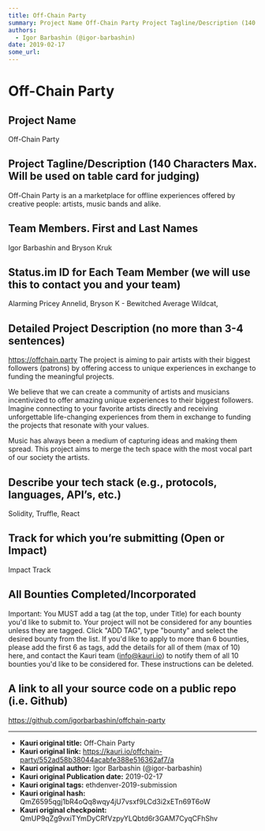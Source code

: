 ```yaml
---
title: Off-Chain Party 
summary: Project Name Off-Chain Party Project Tagline/Description (140 Characters Max. Will be used on table card for judging) Off-Chain Party is an a marketplace for offline experiences offered by creative people- artists, music bands and alike. Team Members. First and Last Names Igor Barbashin and Bryson Kruk Status.im ID for Each Team Member (we will use this to contact you and your team) Alarming Pricey Annelid, Bryson K - Bewitched Average Wildcat, Detailed Project Description (no more than 3-4 sent
authors:
  - Igor Barbashin (@igor-barbashin)
date: 2019-02-17
some_url: 
---
```


# Off-Chain Party 


## Project Name
Off-Chain Party

## Project Tagline/Description (140 Characters Max. Will be used on table card for judging)
Off-Chain Party is an a marketplace for offline experiences offered by creative people: artists, music bands and alike.


## Team Members. First and Last Names
Igor Barbashin and Bryson Kruk

## Status.im ID for Each Team Member (we will use this to contact you and your team)
Alarming Pricey Annelid, Bryson K - Bewitched Average Wildcat,

## Detailed Project Description (no more than 3-4 sentences)
https://offchain.party
The project is aiming to pair artists with their biggest followers (patrons) by offering access to unique experiences in exchange to funding the meaningful projects.

We believe that we can create a community of artists and musicians incentivized to offer amazing unique experiences to their biggest followers. Imagine connecting to your favorite artists directly and receiving unforgettable life-changing experiences from them in exchange to funding the projects that resonate with your values.

Music has always been a medium of capturing ideas and making them spread. This project aims to merge the tech space with the most vocal part of our society the artists.

## Describe your tech stack (e.g., protocols, languages, API’s, etc.)
Solidity, Truffle, React

## Track for which you’re submitting (Open or Impact)
Impact Track

## All Bounties Completed/Incorporated

Important: You MUST add a tag (at the top, under Title) for each bounty you'd like to submit to. Your project will not be considered for any bounties unless they are tagged. Click "ADD TAG", type  "bounty" and select the desired bounty from the list. If you'd like to apply to more than 6 bounties, please add the first 6 as tags, add the details for all of them (max of 10) here, and contact the Kauri team (info@kauri.io) to notify them of all 10 bounties you'd like to be considered for. These instructions can be deleted.

## A link to all your source code on a public repo (i.e. Github)
https://github.com/igorbarbashin/offchain-party






---

- **Kauri original title:** Off-Chain Party 
- **Kauri original link:** https://kauri.io/offchain-party/552ad58b38044acabfe388e516362af7/a
- **Kauri original author:** Igor Barbashin (@igor-barbashin)
- **Kauri original Publication date:** 2019-02-17
- **Kauri original tags:** ethdenver-2019-submission
- **Kauri original hash:** QmZ6595qgj1bR4oQq8wqy4jU7vsxf9LCd3i2xETn69T6oW
- **Kauri original checkpoint:** QmUP9qZg9vxiTYmDyCRfVzpyYLQbtd6r3GAM7CyqCFhShv



